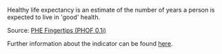 Healthy life expectancy is an estimate of the number of years a person is expected to live in 'good' health.

Source: [PHE Fingertips (PHOF 0.1i)](https://fingertips.phe.org.uk/profile/public-health-outcomes-framework)

Further information about the indicator can be found [here](https://fingertips.phe.org.uk/search/90362).

